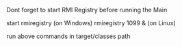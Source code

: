 Dont forget to start RMI Registry before running the Main

start rmiregistry (on Windows)
rmiregistry 1099 & (on Linux)

run above commands in target/classes path
